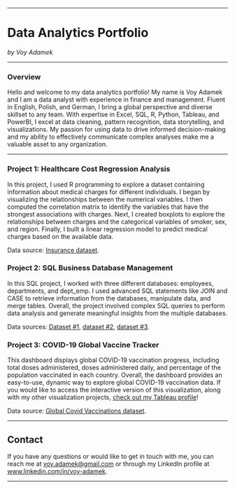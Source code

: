 ***
# **Data Analytics Portfolio**
*by Voy Adamek*

***
### Overview

Hello and welcome to my data analytics portfolio! 
My name is Voy Adamek and I am a data analyst with experience in finance and management. Fluent in English, Polish, and German, I bring a global perspective and diverse skillset to any team. With expertise in Excel, SQL, R, Python, Tableau, and PowerBI, I excel at data cleaning, pattern recognition, data storytelling, and visualizations. My passion for using data to drive informed decision-making and my ability to effectively communicate complex analyses make me a valuable asset to any organization.

***

### Project 1: Healthcare Cost Regression Analysis
In this project, I used R programming to explore a dataset containing information about medical charges for different individuals. I began by visualizing the relationships between the numerical variables. I then computed the correlation matrix to identify the variables that have the strongest associations with charges. Next, I created boxplots to explore the relationships between charges and the categorical variables of smoker, sex, and region. Finally, I built a linear regression model to predict medical charges based on the available data. 

Data source: <a href="https://drive.google.com/file/d/1upAZPktX0eIk5AYGTEGVhAuQphx_VHCE/view?usp=share_link">Insurance dataset</a>. 

### Project 2: SQL Business Database Management
In this SQL project, I worked with three different databases: employees, departments, and dept_emp. I used advanced SQL statements like JOIN and CASE to retrieve information from the databases, manipulate data, and merge tables. Overall, the project involved complex SQL queries to perform data analysis and generate meaningful insights from the multiple databases.

Data sources: <a href="https://docs.google.com/spreadsheets/d/1rolDu8l31zfq4nS8WMEY_l5plTG3nVg0/edit?usp=share_link&ouid=101901186203265065530&rtpof=true&sd=true">Dataset #1</a>, <a href="https://docs.google.com/spreadsheets/d/1Aj22y21RJwxLqKWNg6WqIIuMvVlpgv7V/edit?usp=share_link&ouid=101901186203265065530&rtpof=true&sd=true">dataset #2</a>, <a href="https://docs.google.com/spreadsheets/d/1C36Uuz2vkxaz0Yip5Ia2-5r9Hu-GY_eJ/edit?usp=share_link&ouid=101901186203265065530&rtpof=true&sd=true">dataset #3</a>.

### Project 3: COVID-19 Global Vaccine Tracker
This dashboard displays global COVID-19 vaccination progress, including total doses administered, doses administered daily, and percentage of the population vaccinated in each country. Overall, the dashboard provides an easy-to-use, dynamic way to explore global COVID-19 vaccination data. If you would like to access the interactive version of this visualization, along with my other visualization projects, <a href="https://public.tableau.com/app/profile/voy.adamek">check out my Tableau profile</a>!

Data source: 
<a href="https://docs.google.com/spreadsheets/d/1oMrHuOkbXAoXibN6UzHUkNrwqvjQVFOU8CuqFMVZiUo/edit?usp=share_link">Global Covid Vaccinations dataset</a>. 

***
## **Contact**
If you have any questions or would like to get in touch with me, you can reach me at voy.adamek@gmail.com or through my LinkedIn profile at www.linkedin.com/in/voy-adamek.
***
